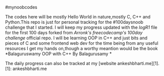 #mynoobcodes

The codes here will be mostly Hello World in nature,mostly C, C++ and Python.This repo is just for personal tracking for the #100daysnoob challenge that I started.
I will keep my progress updated with the _logR1_ file for the first 100 days forked from _Arronk's freecodecamp's 100day challenge_ official repo.
I will be learning OOP in C++ and just bits and pieces of C and some frontend web dev for the time being from any useful resources I get my hands on,though a worthy meantion would be the book *Balaguruswamy OOP with C++ By Balagurusamy *

The daily progress can also be tracked at my [website ankeshbharti.me][1].
[1]: ankeshbharti.me
